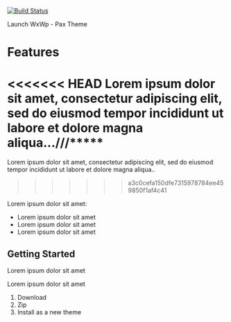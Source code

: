 [![Build Status](https://travis-ci.org/Automattic/_s.svg?branch=master)](https://travis-ci.org/Automattic/_s)

Launch WxWp - Pax Theme

Features
===

<<<<<<< HEAD
Lorem ipsum dolor sit amet, consectetur adipiscing elit, sed do eiusmod tempor incididunt ut labore et dolore magna aliqua...///*****
=======
Lorem ipsum dolor sit amet, consectetur adipiscing elit, sed do eiusmod tempor incididunt ut labore et dolore magna aliqua..
>>>>>>> a3c0cefa150dfe7315978784ee459850f1af4c41

Lorem ipsum dolor sit amet:

* Lorem ipsum dolor sit amet
* Lorem ipsum dolor sit amet
* Lorem ipsum dolor sit amet

Getting Started
---------------

Lorem ipsum dolor sit amet

Lorem ipsum dolor sit amet

1. Download
2. Zip
3. Install as a new theme